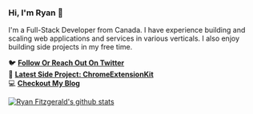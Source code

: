 ### Hi, I'm Ryan 👋

I'm a Full-Stack Developer from Canada. I have experience building and scaling web applications and services in various verticals. I also enjoy building side projects in my free time.

🐦 **[Follow Or Reach Out On Twitter](https://twitter.com/rfitzio)**<br/>
🚀 **[Latest Side Project: ChromeExtensionKit](https://ChromeExtensionKit.com/?ref=github)**<br/>
💻 **[Checkout My Blog](https://rfitz.io/blog)**

[![Ryan Fitzgerald's github stats](https://github-readme-stats.vercel.app/api?username=ryanfitzgerald&count_private=true&show_icons=true&hide=contribs,issues)](https://github.com/anuraghazra/github-readme-stats)
